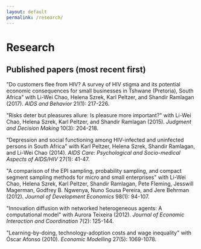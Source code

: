 ```yaml
---
layout: default
permalink: /research/
---
```

# Research

## Published papers (most recent first)

"Do customers flee from HIV? A survey of HIV stigma and its potential economic consequences for small businesses in Tshwane (Pretoria), South Africa" with Li-Wei Chao, Helena Szrek, Karl Peltzer, and Shandir Ramlagan (2017).  *AIDS and Behavior* 21(1): 217-226.

"Risks deter but pleasures allure: Is pleasure more important?" with Li-Wei Chao, Helena Szrek, Karl Peltzer, and Shandir Ramlagan (2015). *Judgment and Decision Making* 10(3): 204-218.

"Depression and social functioning among HIV-infected and uninfected persons in South Africa" with Karl Peltzer, Helena Szrek, Shandir Ramlagan, and Li-Wei Chao (2014). *AIDS Care: Psychological and Socio-medical Aspects of AIDS/HIV* 27(1): 41-47.

"A comparison of the EPI sampling, probability sampling, and compact segment sampling methods for micro and small enterprises" with Li-Wei Chao, Helena Szrek, Karl Peltzer, Shandir Ramlagan, Pete Fleming, Jesswill Magerman, Godfrey B. Ngwenya, Nuno Sousa Pereira, and Jere Behrman (2012). *Journal of Development Economics* 98(1): 94-107.

"Innovation diffusion with networked heterogeneous agents: A computational model" with Aurora Teixeira (2012). *Journal of Economic Interaction and Coordination* 7(2): 125-144.

"Learning-by-doing, technology-adoption costs and wage inequality" with Óscar Afonso (2010). *Economic Modelling* 27(5): 1069-1078.

